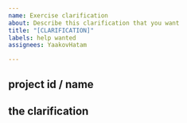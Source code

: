 ```yaml
---
name: Exercise clarification
about: Describe this clarification that you want
title: "[CLARIFICATION]"
labels: help wanted
assignees: YaakovHatam

---
```


## project id / name

## the clarification

